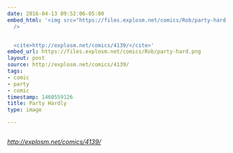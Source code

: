 ```yaml
---
date: 2016-04-13 09:52:06-05:00
embed_html: '<img src="https://files.explosm.net/comics/Rob/party-hard.png" alt=""
  />


  <cite>http://explosm.net/comics/4139/</cite>'
embed_url: https://files.explosm.net/comics/Rob/party-hard.png
layout: post
source: http://explosm.net/comics/4139/
tags:
- comic
- party
- comic
timestamp: 1460559126
title: Party Hardly
type: image

---
```

<img src="https://files.explosm.net/comics/Rob/party-hard.png" alt="" />

<cite>http://explosm.net/comics/4139/</cite>

